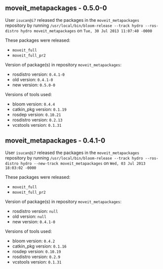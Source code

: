 ## moveit_metapackages - 0.5.0-0

User `isucan@i7` released the packages in the `moveit_metapackages` repository by running `/usr/local/bin/bloom-release --track hydro --ros-distro hydro moveit_metapackages` on `Tue, 30 Jul 2013 11:07:40 -0000`

These packages were released:
- `moveit_full`
- `moveit_full_pr2`

Version of package(s) in repository `moveit_metapackages`:
- rosdistro version: `0.4.1-0`
- old version: `0.4.1-0`
- new version: `0.5.0-0`

Versions of tools used:
- bloom version: `0.4.4`
- catkin_pkg version: `0.1.19`
- rosdep version: `0.10.21`
- rosdistro version: `0.2.13`
- vcstools version: `0.1.31`


## moveit_metapackages - 0.4.1-0

User `isucan@i7` released the packages in the `moveit_metapackages` repository by running `/usr/local/bin/bloom-release --track hydro --ros-distro hydro --new-track moveit_metapackages` on `Wed, 03 Jul 2013 18:03:02 -0000`

These packages were released:
- `moveit_full`
- `moveit_full_pr2`

Version of package(s) in repository `moveit_metapackages`:
- rosdistro version: `null`
- old version: `null`
- new version: `0.4.1-0`

Versions of tools used:
- bloom version: `0.4.2`
- catkin_pkg version: `0.1.16`
- rosdep version: `0.10.19`
- rosdistro version: `0.2.9`
- vcstools version: `0.1.31`



